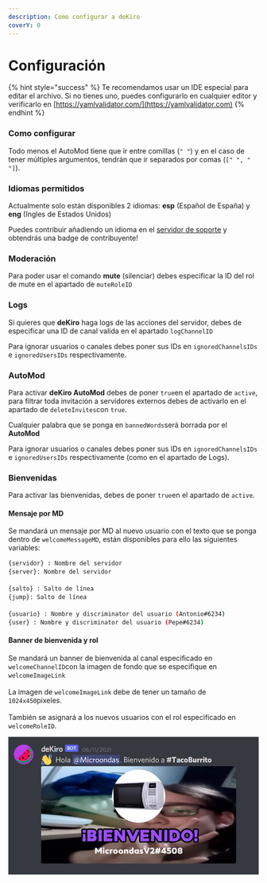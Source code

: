 ```yaml
---
description: Como configurar a deKiro
coverY: 0
---
```


# Configuración

{% hint style="success" %}
Te recomendamos usar un IDE especial para editar el archivo. Si no tienes uno, puedes configurarlo en cualquier editor y verificarlo en [https://yamlvalidator.com/](https://yamlvalidator.com)
{% endhint %}

### Como configurar

Todo menos el AutoMod tiene que ir entre comillas (`" "`) y en el caso de tener múltiples argumentos, tendrán que ir separados por comas (`[" ", " "]`).

### Idiomas permitidos

Actualmente solo están disponibles 2 idiomas:  **esp** (Español de España) y **eng** (Ingles de Estados Unidos)

Puedes contribuir añadiendo un idioma en el [servidor de soporte](https://discord.gg/Rwy8J35) y obtendrás una badge de contribuyente!

### Moderación

Para poder usar el comando **mute** (silenciar) debes especificar la ID del rol de mute en el apartado de  `muteRoleID`&#x20;

### Logs

Si quieres que **deKiro** haga logs de las acciones del servidor, debes de especificar una ID de canal valida en el apartado `logChannelID`

Para ignorar usuarios o canales debes poner sus IDs en `ignoredChannelsIDs` e `ignoredUsersIDs` respectivamente.

### AutoMod

Para activar **deKiro AutoMod** debes de poner `true`en el apartado de `active`, para filtrar toda invitación a servidores externos debes de activarlo en el apartado de `deleteInvites`con `true`.

Cualquier palabra que se ponga en `bannedWords`será borrada por el **AutoMod**&#x20;

Para ignorar usuarios o canales debes poner sus IDs en `ignoredChannelsIDs` e `ignoredUsersIDs` respectivamente (como en el apartado de Logs).

### Bienvenidas

Para activar las bienvenidas, debes de poner `true`en el apartado de `active`.

#### Mensaje por MD

Se mandará un mensaje por MD al nuevo usuario con el texto que se ponga dentro de `welcomeMessageMD`, están disponibles para ello las siguientes variables:

```bash
{servidor} : Nombre del servidor
{server}: Nombre del servidor

{salto} : Salto de línea
{jump}: Salto de línea

{usuario} : Nombre y discriminator del usuario (Antonio#6234)
{user} : Nombre y discriminator del usuario (Pepe#6234)
```

#### Banner de bienvenida y rol

Se mandará un banner de bienvenida al canal especificado en `welcomeChannelID`con la imagen de fondo que se especifique en `welcomeImageLink`\
\
La imagen de `welcomeImageLink` debe de tener un tamaño de `1024x450`pixeles.\
\
También se asignará a los nuevos usuarios con el rol especificado en `welcomeRoleID`.

![](../.gitbook/assets/3.jpg)
